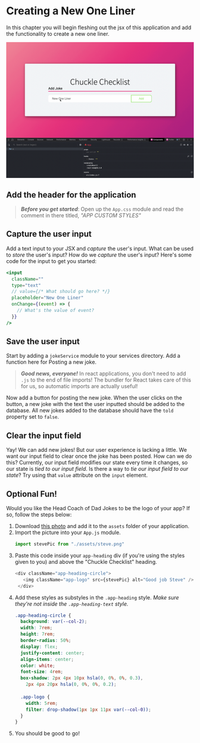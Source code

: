 # Creating a New One Liner
In this chapter you will begin fleshing out the jsx of this application and add the functionality to create a new one liner.

<img src="./images/chuckle-create.gif" width="1000px" alt="Animation showing a new joke being created" />

## Add the header for the application
   
   > ***Before you get started***: Open up the `App.css` module and read the comment in there titled, _"APP CUSTOM STYLES"_

## Capture the user input
  
Add a text input to your JSX and _capture_ the user's input. What can be used to _store_ the user's input? How do we _capture_ the user's input? Here's some code for the input to get you started: 

```jsx
<input
  className=""
  type="text"
  // value={/* What should go here? */}
  placeholder="New One Liner"
  onChange={(event) => {
    // What's the value of event?
  }}
/>
```

## Save the user input

Start by adding a `jokeService` module to your services directory. Add a function here for Posting a new joke.

>***Good news, everyone!*** In react applications, you don't need to add `.js` to the end of file imports! The bundler for React takes care of this for us, so automatic imports are actually useful!

Now add a button for posting the new joke. When the user clicks on the button, a new joke with the text the user inputted should be added to the database. All new jokes added to the database should have the `told` property set to `false`. 

## Clear the input field 

Yay! We can add new jokes! But our user experience is lacking a little. We want our input field to clear once the joke has been posted. How can we do this? Currently, our input field modifies our state every time it changes, so our state is _tied to our input field_. Is there a way to _tie our input field to our state_? Try using that `value` attribute on the `input` element.

## Optional Fun!

Would you like the Head Coach of Dad Jokes to be the logo of your app? If so, follow the steps below: 

1. Download [this photo](./images/steve.png) and add it to the `assets` folder of your application. 
2. Import the picture into your `App.js` module.
   ```javascript
   import stevePic from "./assets/steve.png"
   ```
3. Paste this code inside your `app-heading` div (if you're using the styles given to you) and above the "Chuckle Checklist" heading. 
   ```javascript
   <div className="app-heading-circle">
      <img className="app-logo" src={stevePic} alt="Good job Steve" />
    </div>
   ```
4. Add these styles as substyles in the `.app-heading` style. _Make sure they're not inside the `.app-heading-text` style._
    ```css
    .app-heading-circle {
      background: var(--col-2);
      width: 7rem;
      height: 7rem;
      border-radius: 50%;
      display: flex;
      justify-content: center;
      align-items: center;
      color: white;
      font-size: 4rem;
      box-shadow: 2px 4px 10px hsla(0, 0%, 0%, 0.3),
        2px 4px 20px hsla(0, 0%, 0%, 0.2);

      .app-logo {
        width: 5rem;
        filter: drop-shadow(1px 1px 11px var(--col-0));
      }
    }
    ```
5. You should be good to go!